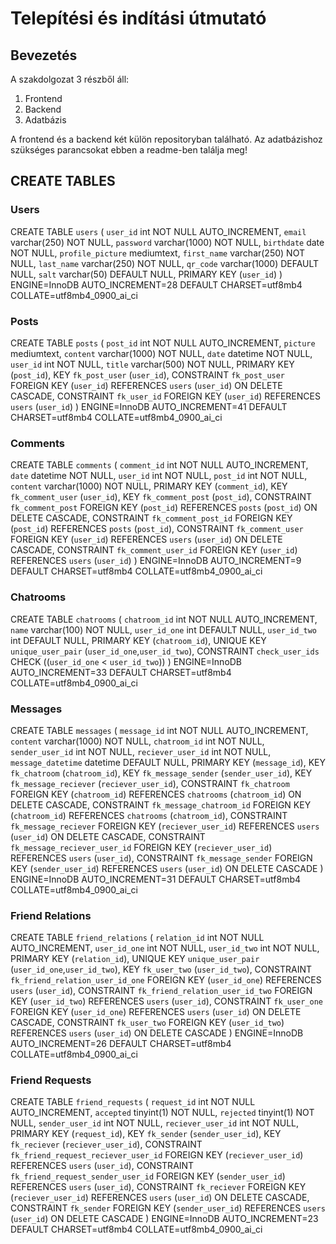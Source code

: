 # Telepítési és indítási útmutató
## Bevezetés
A szakdolgozat 3 részből áll:
1. Frontend
2. Backend
3. Adatbázis

A frontend és a backend két külön repositoryban található. Az adatbázishoz szükséges parancsokat ebben a readme-ben találja meg!

## CREATE TABLES

### Users
CREATE TABLE `users` (
  `user_id` int NOT NULL AUTO_INCREMENT,
  `email` varchar(250) NOT NULL,
  `password` varchar(1000) NOT NULL,
  `birthdate` date NOT NULL,
  `profile_picture` mediumtext,
  `first_name` varchar(250) NOT NULL,
  `last_name` varchar(250) NOT NULL,
  `qr_code` varchar(1000) DEFAULT NULL,
  `salt` varchar(50) DEFAULT NULL,
  PRIMARY KEY (`user_id`)
) ENGINE=InnoDB AUTO_INCREMENT=28 DEFAULT CHARSET=utf8mb4 COLLATE=utf8mb4_0900_ai_ci

### Posts
CREATE TABLE `posts` (
  `post_id` int NOT NULL AUTO_INCREMENT,
  `picture` mediumtext,
  `content` varchar(1000) NOT NULL,
  `date` datetime NOT NULL,
  `user_id` int NOT NULL,
  `title` varchar(500) NOT NULL,
  PRIMARY KEY (`post_id`),
  KEY `fk_post_user` (`user_id`),
  CONSTRAINT `fk_post_user` FOREIGN KEY (`user_id`) REFERENCES `users` (`user_id`) ON DELETE CASCADE,
  CONSTRAINT `fk_user_id` FOREIGN KEY (`user_id`) REFERENCES `users` (`user_id`)
) ENGINE=InnoDB AUTO_INCREMENT=41 DEFAULT CHARSET=utf8mb4 COLLATE=utf8mb4_0900_ai_ci

### Comments
CREATE TABLE `comments` (
  `comment_id` int NOT NULL AUTO_INCREMENT,
  `date` datetime NOT NULL,
  `user_id` int NOT NULL,
  `post_id` int NOT NULL,
  `content` varchar(1000) NOT NULL,
  PRIMARY KEY (`comment_id`),
  KEY `fk_comment_user` (`user_id`),
  KEY `fk_comment_post` (`post_id`),
  CONSTRAINT `fk_comment_post` FOREIGN KEY (`post_id`) REFERENCES `posts` (`post_id`) ON DELETE CASCADE,
  CONSTRAINT `fk_comment_post_id` FOREIGN KEY (`post_id`) REFERENCES `posts` (`post_id`),
  CONSTRAINT `fk_comment_user` FOREIGN KEY (`user_id`) REFERENCES `users` (`user_id`) ON DELETE CASCADE,
  CONSTRAINT `fk_comment_user_id` FOREIGN KEY (`user_id`) REFERENCES `users` (`user_id`)
) ENGINE=InnoDB AUTO_INCREMENT=9 DEFAULT CHARSET=utf8mb4 COLLATE=utf8mb4_0900_ai_ci

### Chatrooms
CREATE TABLE `chatrooms` (
  `chatroom_id` int NOT NULL AUTO_INCREMENT,
  `name` varchar(100) NOT NULL,
  `user_id_one` int DEFAULT NULL,
  `user_id_two` int DEFAULT NULL,
  PRIMARY KEY (`chatroom_id`),
  UNIQUE KEY `unique_user_pair` (`user_id_one`,`user_id_two`),
  CONSTRAINT `check_user_ids` CHECK ((`user_id_one` < `user_id_two`))
) ENGINE=InnoDB AUTO_INCREMENT=33 DEFAULT CHARSET=utf8mb4 COLLATE=utf8mb4_0900_ai_ci

### Messages
 CREATE TABLE `messages` (
  `message_id` int NOT NULL AUTO_INCREMENT,
  `content` varchar(1000) NOT NULL,
  `chatroom_id` int NOT NULL,
  `sender_user_id` int NOT NULL,
  `reciever_user_id` int NOT NULL,
  `message_datetime` datetime DEFAULT NULL,
  PRIMARY KEY (`message_id`),
  KEY `fk_chatroom` (`chatroom_id`),
  KEY `fk_message_sender` (`sender_user_id`),
  KEY `fk_message_reciever` (`reciever_user_id`),
  CONSTRAINT `fk_chatroom` FOREIGN KEY (`chatroom_id`) REFERENCES `chatrooms` (`chatroom_id`) ON DELETE CASCADE,
  CONSTRAINT `fk_message_chatroom_id` FOREIGN KEY (`chatroom_id`) REFERENCES `chatrooms` (`chatroom_id`),
  CONSTRAINT `fk_message_reciever` FOREIGN KEY (`reciever_user_id`) REFERENCES `users` (`user_id`) ON DELETE CASCADE,
  CONSTRAINT `fk_message_reciever_user_id` FOREIGN KEY (`reciever_user_id`) REFERENCES `users` (`user_id`),
  CONSTRAINT `fk_message_sender` FOREIGN KEY (`sender_user_id`) REFERENCES `users` (`user_id`) ON DELETE CASCADE
) ENGINE=InnoDB AUTO_INCREMENT=31 DEFAULT CHARSET=utf8mb4 COLLATE=utf8mb4_0900_ai_ci

### Friend Relations
CREATE TABLE `friend_relations` (
  `relation_id` int NOT NULL AUTO_INCREMENT,
  `user_id_one` int NOT NULL,
  `user_id_two` int NOT NULL,
  PRIMARY KEY (`relation_id`),
  UNIQUE KEY `unique_user_pair` (`user_id_one`,`user_id_two`),
  KEY `fk_user_two` (`user_id_two`),
  CONSTRAINT `fk_friend_relation_user_id_one` FOREIGN KEY (`user_id_one`) REFERENCES `users` (`user_id`),
  CONSTRAINT `fk_friend_relation_user_id_two` FOREIGN KEY (`user_id_two`) REFERENCES `users` (`user_id`),
  CONSTRAINT `fk_user_one` FOREIGN KEY (`user_id_one`) REFERENCES `users` (`user_id`) ON DELETE CASCADE,
  CONSTRAINT `fk_user_two` FOREIGN KEY (`user_id_two`) REFERENCES `users` (`user_id`) ON DELETE CASCADE
) ENGINE=InnoDB AUTO_INCREMENT=26 DEFAULT CHARSET=utf8mb4 COLLATE=utf8mb4_0900_ai_ci

### Friend Requests
CREATE TABLE `friend_requests` (
  `request_id` int NOT NULL AUTO_INCREMENT,
  `accepted` tinyint(1) NOT NULL,
  `rejected` tinyint(1) NOT NULL,
  `sender_user_id` int NOT NULL,
  `reciever_user_id` int NOT NULL,
  PRIMARY KEY (`request_id`),
  KEY `fk_sender` (`sender_user_id`),
  KEY `fk_reciever` (`reciever_user_id`),
  CONSTRAINT `fk_friend_request_reciever_user_id` FOREIGN KEY (`reciever_user_id`) REFERENCES `users` (`user_id`),
  CONSTRAINT `fk_friend_request_sender_user_id` FOREIGN KEY (`sender_user_id`) REFERENCES `users` (`user_id`),
  CONSTRAINT `fk_reciever` FOREIGN KEY (`reciever_user_id`) REFERENCES `users` (`user_id`) ON DELETE CASCADE,
  CONSTRAINT `fk_sender` FOREIGN KEY (`sender_user_id`) REFERENCES `users` (`user_id`) ON DELETE CASCADE
) ENGINE=InnoDB AUTO_INCREMENT=23 DEFAULT CHARSET=utf8mb4 COLLATE=utf8mb4_0900_ai_ci





